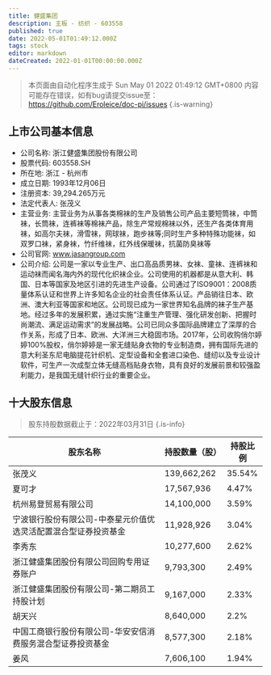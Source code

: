 ```yaml
---
title: 健盛集团
description: 主板 - 纺织 - 603558
published: true
date: 2022-05-01T01:49:12.000Z
tags: stock
editor: markdown
dateCreated: 2022-01-01T00:00:00.000Z
---
```


> 本页面由自动化程序生成于 Sun May 01 2022 01:49:12 GMT+0800
> 内容可能存在错误，如有bug请提交issue至：https://github.com/Eroleice/doc-pi/issues
{.is-warning}

## 上市公司基本信息
- 公司名称: 浙江健盛集团股份有限公司
- 股票代码: 603558.SH
- 所在地: 浙江 - 杭州市
- 成立日期: 1993年12月06日
- 注册资本: 39,294.265万元
- 法定代表人: 张茂义
- 主营业务: 主营业务为从事各类棉袜的生产及销售公司产品主要短筒袜，中筒袜，长筒袜，连裤袜等棉袜产品，除生产常规棉袜以外，还生产各类体育用袜，如高尔夫袜，滑雪袜，网球袜，跑步袜等;同时生产多种特殊功能袜，如双罗口袜，紧身袜，竹纤维袜，红外线保暖袜，抗菌防臭袜等
- 公司官网: www.jasangroup.com
- 公司介绍: 公司是一家以专业生产、出口高品质男袜、女袜、童袜、连裤袜和运动袜而闻名海内外的现代化织袜企业。公司使用的机器都是从意大利、韩国、日本等国家及地区引进的先进生产设备。公司通过了ISO9001：2008质量体系认证和世界上许多知名企业的社会责任体系认证。产品销往日本、欧洲、澳大利亚等国家和地区。公司现已成为一家世界知名品牌的袜子生产基地。经过多年的发展积累，通过实施“注重生产管理、强化研发创新、把握时尚潮流、满足运动需求”的发展战略。公司已同众多国际品牌建立了深厚的合作关系，形成了日本、欧洲、大洋洲三大稳固市场。2017年，公司收购俏尔婷婷100%股权，俏尔婷婷是一家无缝贴身衣物的专业制造商，拥有国际先进的意大利圣东尼电脑提花针织机、定型设备和全套进口染色、缝纫以及专业设计软件，可生产一次成型立体无缝高档贴身衣物，具有良好的发展前景和较强盈利能力，是我国无缝针织行业的重要企业。


## 十大股东信息
> 股东持股数据截止于：2022年03月31日
{.is-info}

| 股东名称 | 持股数量（股） | 持股比例 |
| --- | --- | --- |
| 张茂义 | 139,662,262 | 35.54% |
| 夏可才 | 17,567,936 | 4.47% |
| 杭州易登贸易有限公司 | 14,100,000 | 3.59% |
| 宁波银行股份有限公司-中泰星元价值优选灵活配置混合型证券投资基金 | 11,928,926 | 3.04% |
| 李秀东 | 10,277,600 | 2.62% |
| 浙江健盛集团股份有限公司回购专用证券账户 | 9,793,300 | 2.49% |
| 浙江健盛集团股份有限公司-第二期员工持股计划 | 9,167,000 | 2.33% |
| 胡天兴 | 8,640,000 | 2.2% |
| 中国工商银行股份有限公司-华安安信消费服务混合型证券投资基金 | 8,577,300 | 2.18% |
| 姜风 | 7,606,100 | 1.94% |




